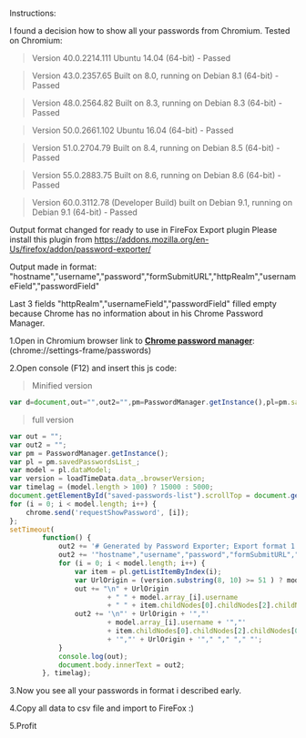 Instructions:

I found a decision how to show all your passwords from Chromium. Tested on Chromium:

> Version 40.0.2214.111 Ubuntu 14.04 (64-bit) -  Passed

> Version 43.0.2357.65 Built on 8.0, running on Debian 8.1 (64-bit) - Passed

> Version 48.0.2564.82 Built on 8.3, running on Debian 8.3 (64-bit) - Passed

> Version 50.0.2661.102 Ubuntu 16.04 (64-bit) - Passed

> Version 51.0.2704.79 Built on 8.4, running on Debian 8.5 (64-bit) - Passed

> Version 55.0.2883.75 Built on 8.6, running on Debian 8.6 (64-bit) - Passed

> Version 60.0.3112.78 (Developer Build) built on Debian 9.1, running on Debian 9.1 (64-bit) - Passed

Output format changed for ready to use in FireFox Export plugin
Please install this plugin from https://addons.mozilla.org/en-Us/firefox/addon/password-exporter/

Output made in format:
"hostname","username","password","formSubmitURL","httpRealm","usernameField","passwordField"

Last 3 fields "httpRealm","usernameField","passwordField" filled empty because Chrome has no information about in his Chrome Password Manager.


1.Open in Chromium browser link to **[Chrome password manager](chrome://settings-frame/passwords)**:  (chrome://settings-frame/passwords)

2.Open console (F12) and insert this js code:

> Minified version
```javascript
var d=document,out="",out2="",pm=PasswordManager.getInstance(),pl=pm.savedPasswordsList_,model=pl.dataModel,version=loadTimeData.data_.browserVersion,timelag=model.length>100?15e3:5e3;for(d.getElementById("saved-passwords-list").scrollTop=d.getElementById("saved-passwords-list").scrollHeight,i=0;i<model.length;i++)chrome.send("requestShowPassword",[i]);setTimeout(function(){for(out2+="# Generated by Password Exporter; Export format 1.1; Encrypted: false\n",out2+='"hostname","username","password","formSubmitURL","httpRealm","usernameField","passwordField"',i=0;i<model.length;i++){var e=pl.getListItemByIndex(i),o=version.substring(8,10)>=51?model.array_[i].url:model.array_[i].origin;out+="\n"+o+"	"+model.array_[i].username+"	"+e.childNodes[0].childNodes[2].childNodes[0].value,out2+='\n"'+o+'","'+model.array_[i].username+'","'+e.childNodes[0].childNodes[2].childNodes[0].value.replace(/"/g,'""')+'","'+o+'"," "," "," "'}console.log(out),d.body.innerText=out2},timelag);
```

> full version
```javascript
var out = "";
var out2 = "";
var pm = PasswordManager.getInstance();
var pl = pm.savedPasswordsList_;
var model = pl.dataModel;
var version = loadTimeData.data_.browserVersion;
var timelag = (model.length > 100) ? 15000 : 5000;
document.getElementById("saved-passwords-list").scrollTop = document.getElementById("saved-passwords-list").scrollHeight;
for (i = 0; i < model.length; i++) {
	chrome.send('requestShowPassword', [i]);
};
setTimeout(
		function() {
			out2 += '# Generated by Password Exporter; Export format 1.1; Encrypted: false\n';
			out2 += '"hostname","username","password","formSubmitURL","httpRealm","usernameField","passwordField"';
			for (i = 0; i < model.length; i++) {
				var item = pl.getListItemByIndex(i);
				var UrlOrigin = (version.substring(8, 10) >= 51 ) ? model.array_[i].url : model.array_[i].origin;
				out += "\n" + UrlOrigin
						+ "	" + model.array_[i].username
						+ "	" + item.childNodes[0].childNodes[2].childNodes[0].value;
				out2 += '\n"' + UrlOrigin + '","'
						+ model.array_[i].username + '","'
						+ item.childNodes[0].childNodes[2].childNodes[0].value.replace(/"/g, '""')
						+ '","' + UrlOrigin + '"," "," "," "';
			}
			console.log(out);
			document.body.innerText = out2;
		}, timelag);
```

3.Now you see all your passwords in format i described early.

4.Copy all data to csv file and import to FireFox :)

5.Profit
